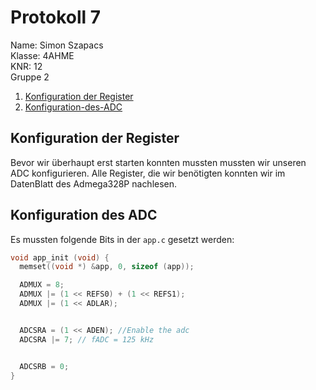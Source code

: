# Protokoll 7


Name: Simon Szapacs  
Klasse: 4AHME  
KNR: 12  
Gruppe 2   

1. [Konfiguration der Register](#konfiguration-der-register)  
2. [Konfiguration-des-ADC](#konfiguration-des.adc)

## Konfiguration der Register  

Bevor wir überhaupt erst starten konnten mussten mussten wir unseren ADC konfigurieren. Alle Register, die wir benötigten konnten wir im DatenBlatt des Admega328P nachlesen.  

## Konfiguration des ADC  

Es mussten folgende Bits in der `app.c` gesetzt werden:  


```c  
void app_init (void) {
  memset((void *) &app, 0, sizeof (app));

  ADMUX = 8; 
  ADMUX |= (1 << REFS0) + (1 << REFS1); 
  ADMUX |= (1 << ADLAR); 


  ADCSRA = (1 << ADEN); //Enable the adc
  ADCSRA |= 7; // fADC = 125 kHz


  ADCSRB = 0;
}
```  












